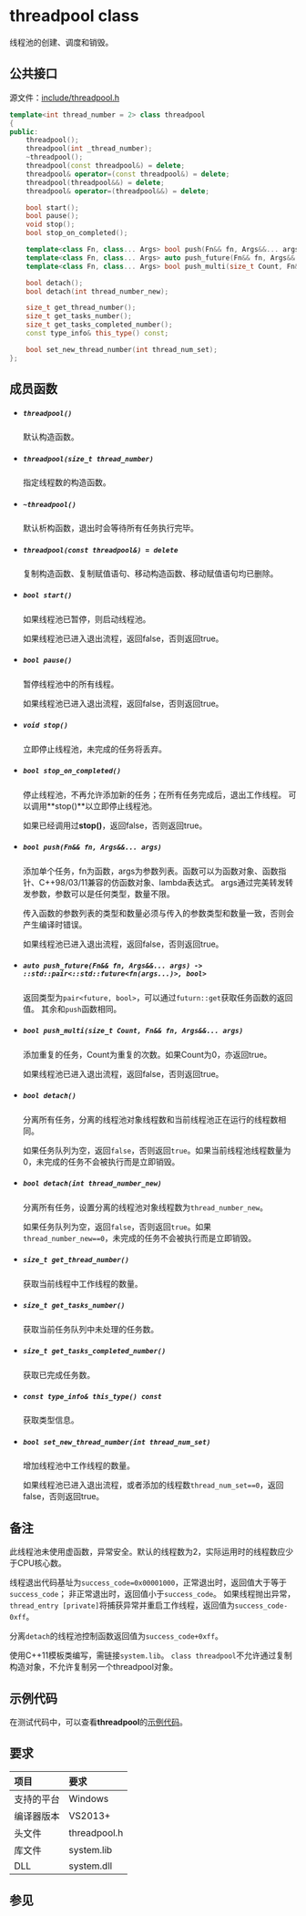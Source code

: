 # threadpool class

线程池的创建、调度和销毁。


## 公共接口

源文件：[include/threadpool.h](../include/threadpool.h)

```cpp
template<int thread_number = 2> class threadpool
{
public:
    threadpool();
    threadpool(int _thread_number);
    ~threadpool();
    threadpool(const threadpool&) = delete;
    threadpool& operator=(const threadpool&) = delete;
    threadpool(threadpool&&) = delete;
    threadpool& operator=(threadpool&&) = delete;

    bool start();
    bool pause();
    void stop();
    bool stop_on_completed();

    template<class Fn, class... Args> bool push(Fn&& fn, Args&&... args);
    template<class Fn, class... Args> auto push_future(Fn&& fn, Args&&... args) -> ::std::pair<::std::future<fn(args...)>, bool>
    template<class Fn, class... Args> bool push_multi(size_t Count, Fn&& fn, Args&&... args);

    bool detach();
    bool detach(int thread_number_new);

    size_t get_thread_number();
    size_t get_tasks_number();
    size_t get_tasks_completed_number();
    const type_info& this_type() const;

    bool set_new_thread_number(int thread_num_set);
};
```


## 成员函数

- ##### `threadpool()`
    默认构造函数。

- ##### `threadpool(size_t thread_number)`
    指定线程数的构造函数。

- ##### `~threadpool()`
    默认析构函数，退出时会等待所有任务执行完毕。

- ##### `threadpool(const threadpool&) = delete`
    复制构造函数、复制赋值语句、移动构造函数、移动赋值语句均已删除。

- ##### `bool start()`
    如果线程池已暂停，则启动线程池。

    如果线程池已进入退出流程，返回false，否则返回true。

- ##### `bool pause()`
    暂停线程池中的所有线程。

    如果线程池已进入退出流程，返回false，否则返回true。

- ##### `void stop()`
    立即停止线程池，未完成的任务将丢弃。

- ##### `bool stop_on_completed()`
    停止线程池，不再允许添加新的任务；在所有任务完成后，退出工作线程。
    可以调用**stop()**以立即停止线程池。

    如果已经调用过**stop()**，返回false，否则返回true。

- ##### `bool push(Fn&& fn, Args&&... args)`
    添加单个任务，fn为函数，args为参数列表。函数可以为函数对象、函数指针、C++98/03/11兼容的仿函数对象、lambda表达式。
    args通过完美转发转发参数，参数可以是任何类型，数量不限。

    传入函数的参数列表的类型和数量必须与传入的参数类型和数量一致，否则会产生编译时错误。

    如果线程池已进入退出流程，返回false，否则返回true。

- ##### `auto push_future(Fn&& fn, Args&&... args) -> ::std::pair<::std::future<fn(args...)>, bool>`
    返回类型为`pair<future, bool>`，可以通过`futurn::get`获取任务函数的返回值。
    其余和`push`函数相同。

- ##### `bool push_multi(size_t Count, Fn&& fn, Args&&... args)`
    添加重复的任务，Count为重复的次数。如果Count为0，亦返回true。

    如果线程池已进入退出流程，返回false，否则返回true。

- ##### `bool detach()`
    分离所有任务，分离的线程池对象线程数和当前线程池正在运行的线程数相同。

    如果任务队列为空，返回`false`，否则返回`true`。如果当前线程池线程数量为0，未完成的任务不会被执行而是立即销毁。

- ##### `bool detach(int thread_number_new)`
    分离所有任务，设置分离的线程池对象线程数为`thread_number_new`。

    如果任务队列为空，返回`false`，否则返回`true`。如果`thread_number_new==0`，未完成的任务不会被执行而是立即销毁。

- ##### `size_t get_thread_number()`
    获取当前线程中工作线程的数量。

- ##### `size_t get_tasks_number()`
    获取当前任务队列中未处理的任务数。

- ##### `size_t get_tasks_completed_number()`
    获取已完成任务数。

- ##### `const type_info& this_type() const`
    获取类型信息。

- ##### `bool set_new_thread_number(int thread_num_set)`
    增加线程池中工作线程的数量。

    如果线程池已进入退出流程，或者添加的线程数`thread_num_set==0`，返回false，否则返回true。


## 备注

此线程池未使用虚函数，异常安全。默认的线程数为2，实际运用时的线程数应少于CPU核心数。

线程退出代码基址为`success_code=0x00001000`，正常退出时，返回值大于等于`success_code`；
非正常退出时，返回值小于`success_code`。
如果线程抛出异常，`thread_entry [private]`将捕获异常并重启工作线程，返回值为`success_code-0xff`。

分离`detach`的线程池控制函数返回值为`success_code+0xff`。

使用C++11模板类编写，需链接`system.lib`。
`class threadpool`不允许通过复制构造对象，不允许复制另一个threadpool对象。


## 示例代码

在测试代码中，可以查看**threadpool**的[示例代码](../test/threadpool.cpp)。


## 要求

项目       |  要求
:--------- |:---------
支持的平台 | Windows
编译器版本 | VS2013+
头文件     | threadpool.h
库文件     | system.lib
DLL        | system.dll


## 参见
